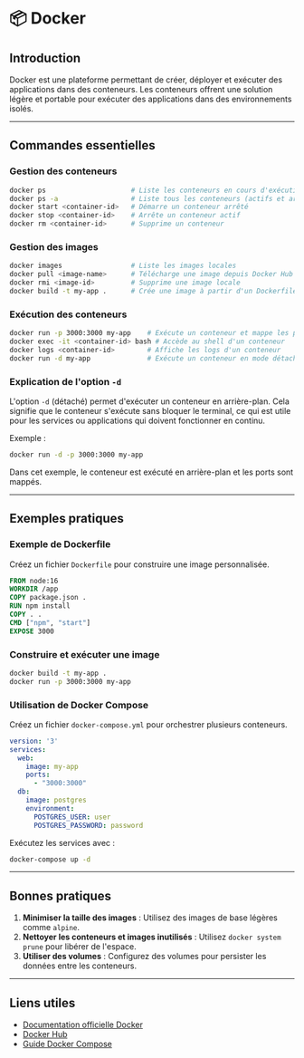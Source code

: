 # 📦 Docker

## Introduction

Docker est une plateforme permettant de créer, déployer et exécuter des applications dans des conteneurs. Les conteneurs offrent une solution légère et portable pour exécuter des applications dans des environnements isolés.

---

## Commandes essentielles

### Gestion des conteneurs

```bash
docker ps                     # Liste les conteneurs en cours d'exécution
docker ps -a                  # Liste tous les conteneurs (actifs et arrêtés)
docker start <container-id>   # Démarre un conteneur arrêté
docker stop <container-id>    # Arrête un conteneur actif
docker rm <container-id>      # Supprime un conteneur
```

### Gestion des images

```bash
docker images                 # Liste les images locales
docker pull <image-name>      # Télécharge une image depuis Docker Hub
docker rmi <image-id>         # Supprime une image locale
docker build -t my-app .      # Crée une image à partir d'un Dockerfile
```

### Exécution des conteneurs

```bash
docker run -p 3000:3000 my-app    # Exécute un conteneur et mappe les ports
docker exec -it <container-id> bash # Accède au shell d'un conteneur
docker logs <container-id>        # Affiche les logs d'un conteneur
docker run -d my-app              # Exécute un conteneur en mode détaché
```

### Explication de l'option `-d`

L'option `-d` (détaché) permet d'exécuter un conteneur en arrière-plan. Cela signifie que le conteneur s'exécute sans bloquer le terminal, ce qui est utile pour les services ou applications qui doivent fonctionner en continu.

Exemple :

```bash
docker run -d -p 3000:3000 my-app
```

Dans cet exemple, le conteneur est exécuté en arrière-plan et les ports sont mappés.

---

## Exemples pratiques

### Exemple de Dockerfile

Créez un fichier `Dockerfile` pour construire une image personnalisée.

```dockerfile
FROM node:16
WORKDIR /app
COPY package.json .
RUN npm install
COPY . .
CMD ["npm", "start"]
EXPOSE 3000
```

### Construire et exécuter une image

```bash
docker build -t my-app .
docker run -p 3000:3000 my-app
```

### Utilisation de Docker Compose

Créez un fichier `docker-compose.yml` pour orchestrer plusieurs conteneurs.

```yaml
version: '3'
services:
  web:
    image: my-app
    ports:
      - "3000:3000"
  db:
    image: postgres
    environment:
      POSTGRES_USER: user
      POSTGRES_PASSWORD: password
```

Exécutez les services avec :

```bash
docker-compose up -d
```

---

## Bonnes pratiques

1. **Minimiser la taille des images** : Utilisez des images de base légères comme `alpine`.
2. **Nettoyer les conteneurs et images inutilisés** : Utilisez `docker system prune` pour libérer de l'espace.
3. **Utiliser des volumes** : Configurez des volumes pour persister les données entre les conteneurs.

---

## Liens utiles

- [Documentation officielle Docker](https://docs.docker.com)
- [Docker Hub](https://hub.docker.com)
- [Guide Docker Compose](https://docs.docker.com/compose/)
